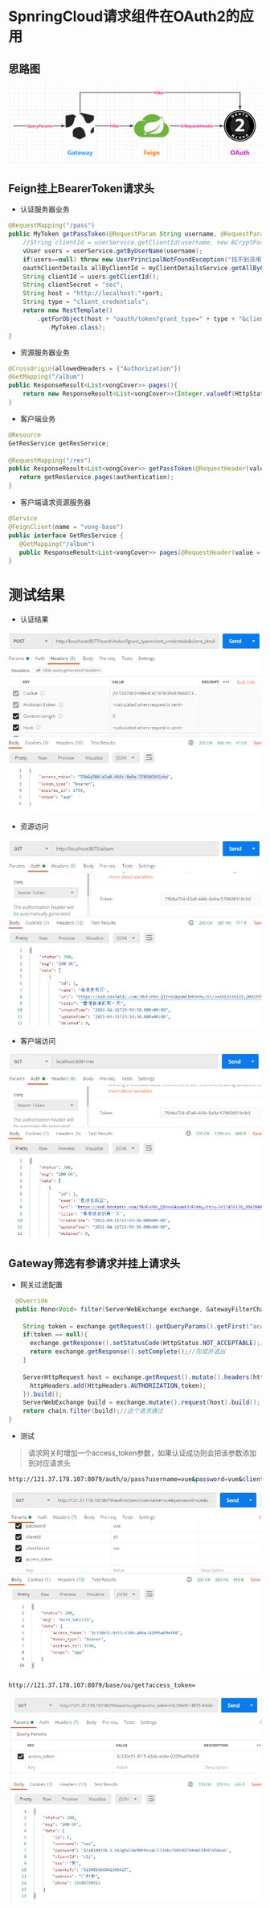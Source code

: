 # SpnringCloud请求组件在OAuth2的应用

## 思路图

![Screenshot](design.png)

## Feign挂上BearerToken请求头

- 认证服务器业务

``` java
@RequestMapping("/pass")
public MyToken getPassToken(@RequestParam String username, @RequestParam String password) throws UserPrincipalNotFoundException {
    //String clientId = userService.getClientId(username, new BCryptPasswordEncoder().encode("vue"));
    vUser users = userService.getByUserName(username);
    if(users==null) throw new UserPrincipalNotFoundException("找不到该用户");
    oauthClientDetails allByClientId = myClientDetailsService.getAllByClientId(users.getClientId());
    String clientId = users.getClientId();
    String clientSecret = "sec";
    String host = "http://localhost:"+port;
    String type = "client_credentials";
    return new RestTemplate()
        .getForObject(host + "oauth/token?grant_type=" + type + "&client_id=" + clientId + "&client_secret=" + clientSecret + "&scopes=app",
            MyToken.class);
}
```

- 资源服务器业务

``` java
@CrossOrigin(allowedHeaders = {"Authorization"})
@GetMapping("/album")
public ResponseResult<List<vongCover>> pages(){
    return new ResponseResult<List<vongCover>>(Integer.valueOf(HttpStatus.OK.value()), HttpStatus.OK.toString(), vongCoverService.selectAll());
}
```

- 客户端业务

 ``` java
@Resource
GetResService getResService;
 
@RequestMapping("/res")
public ResponseResult<List<vongCover>> getPassToken(@RequestHeader(value = HttpHeaders.AUTHORIZATION,required = false) String authentication){
    return getResService.pages(authentication);
}
 ```
 
 - 客户端请求资源服务器
 ``` java
@Service
@FeignClient(name = "vong-base")
public interface GetResService {
    @GetMapping("/album")
    public ResponseResult<List<vongCover>> pages(@RequestHeader(value = HttpHeaders.AUTHORIZATION,required = false) String authentication);
}
 ```

# 测试结果

- 认证结果

![Screenshot](vong-oauth/result1.png)

- 资源访问

![Screenshot](vong-base/result2.png)

- 客户端访问

![Screenshot](vong-admin/result3.png)

## Gateway筛选有参请求并挂上请求头

- 网关过滤配置

``` java
  @Override
  public Mono<Void> filter(ServerWebExchange exchange, GatewayFilterChain chain) {

    String token = exchange.getRequest().getQueryParams().getFirst("access_token");//队列参数第一个
    if(token == null){
      exchange.getResponse().setStatusCode(HttpStatus.NOT_ACCEPTABLE);//回应一个不被接收的状态码：406
      return exchange.getResponse().setComplete();//完成并退出
    }

    ServerHttpRequest host = exchange.getRequest().mutate().headers(httpHeaders -> {
      httpHeaders.add(HttpHeaders.AUTHORIZATION,token);
    }).build();
    ServerWebExchange build = exchange.mutate().request(host).build();
    return chain.filter(build);//这个请求通过
}
```

- 测试

> 请求网关时增加一个access_token参数，如果认证成功则会把该参数添加到对应请求头

``` bash
http://121.37.178.107:8079/auth/o/pass?username=vue&password=vue&clientId=cli&clientSecret=sec&access_token=
```

![Screenshot](olife-gateway/ret1.png)

``` bash
http://121.37.178.107:8079/base/ou/get?access_token=
```

![Screenshot](olife-gateway/ret2.png)

